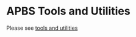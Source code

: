 # APBS Tools and Utilities

Please see [tools and utilities](https://apbs.readthedocs.io/en/latest/using/tools.html)
